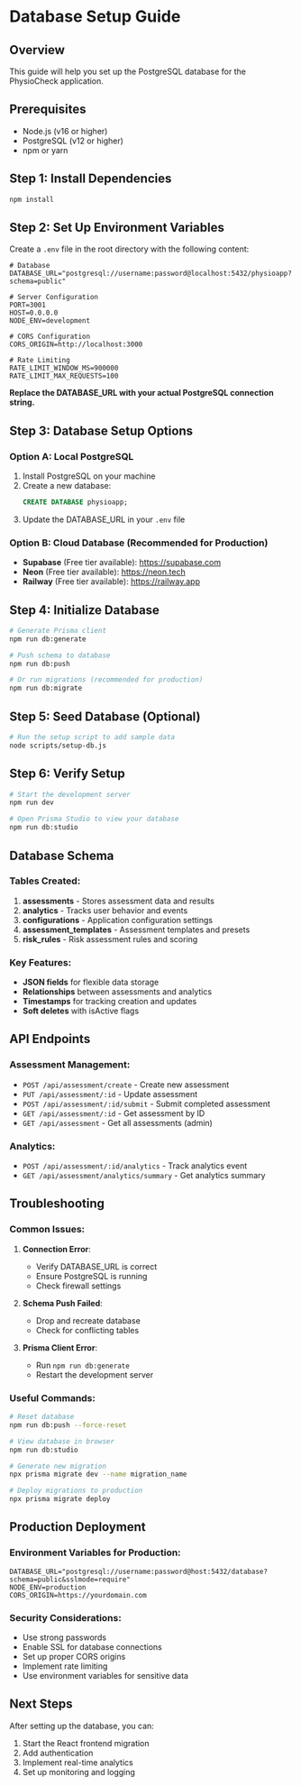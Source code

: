 # Database Setup Guide

## Overview
This guide will help you set up the PostgreSQL database for the PhysioCheck application.

## Prerequisites
- Node.js (v16 or higher)
- PostgreSQL (v12 or higher)
- npm or yarn

## Step 1: Install Dependencies
```bash
npm install
```

## Step 2: Set Up Environment Variables
Create a `.env` file in the root directory with the following content:

```env
# Database
DATABASE_URL="postgresql://username:password@localhost:5432/physioapp?schema=public"

# Server Configuration
PORT=3001
HOST=0.0.0.0
NODE_ENV=development

# CORS Configuration
CORS_ORIGIN=http://localhost:3000

# Rate Limiting
RATE_LIMIT_WINDOW_MS=900000
RATE_LIMIT_MAX_REQUESTS=100
```

**Replace the DATABASE_URL with your actual PostgreSQL connection string.**

## Step 3: Database Setup Options

### Option A: Local PostgreSQL
1. Install PostgreSQL on your machine
2. Create a new database:
   ```sql
   CREATE DATABASE physioapp;
   ```
3. Update the DATABASE_URL in your `.env` file

### Option B: Cloud Database (Recommended for Production)
- **Supabase** (Free tier available): https://supabase.com
- **Neon** (Free tier available): https://neon.tech
- **Railway** (Free tier available): https://railway.app

## Step 4: Initialize Database
```bash
# Generate Prisma client
npm run db:generate

# Push schema to database
npm run db:push

# Or run migrations (recommended for production)
npm run db:migrate
```

## Step 5: Seed Database (Optional)
```bash
# Run the setup script to add sample data
node scripts/setup-db.js
```

## Step 6: Verify Setup
```bash
# Start the development server
npm run dev

# Open Prisma Studio to view your database
npm run db:studio
```

## Database Schema

### Tables Created:
1. **assessments** - Stores assessment data and results
2. **analytics** - Tracks user behavior and events
3. **configurations** - Application configuration settings
4. **assessment_templates** - Assessment templates and presets
5. **risk_rules** - Risk assessment rules and scoring

### Key Features:
- **JSON fields** for flexible data storage
- **Relationships** between assessments and analytics
- **Timestamps** for tracking creation and updates
- **Soft deletes** with isActive flags

## API Endpoints

### Assessment Management:
- `POST /api/assessment/create` - Create new assessment
- `PUT /api/assessment/:id` - Update assessment
- `POST /api/assessment/:id/submit` - Submit completed assessment
- `GET /api/assessment/:id` - Get assessment by ID
- `GET /api/assessment` - Get all assessments (admin)

### Analytics:
- `POST /api/assessment/:id/analytics` - Track analytics event
- `GET /api/assessment/analytics/summary` - Get analytics summary

## Troubleshooting

### Common Issues:

1. **Connection Error**:
   - Verify DATABASE_URL is correct
   - Ensure PostgreSQL is running
   - Check firewall settings

2. **Schema Push Failed**:
   - Drop and recreate database
   - Check for conflicting tables

3. **Prisma Client Error**:
   - Run `npm run db:generate`
   - Restart the development server

### Useful Commands:
```bash
# Reset database
npm run db:push --force-reset

# View database in browser
npm run db:studio

# Generate new migration
npx prisma migrate dev --name migration_name

# Deploy migrations to production
npx prisma migrate deploy
```

## Production Deployment

### Environment Variables for Production:
```env
DATABASE_URL="postgresql://username:password@host:5432/database?schema=public&sslmode=require"
NODE_ENV=production
CORS_ORIGIN=https://yourdomain.com
```

### Security Considerations:
- Use strong passwords
- Enable SSL for database connections
- Set up proper CORS origins
- Implement rate limiting
- Use environment variables for sensitive data

## Next Steps
After setting up the database, you can:
1. Start the React frontend migration
2. Add authentication
3. Implement real-time analytics
4. Set up monitoring and logging 